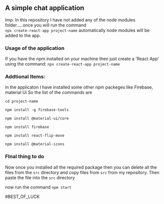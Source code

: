 ## A simple chat application

Imp: In this repository I have not added any of the node modules folder.....once you will run the command<br>
`npx create-react-app project-name` automatically node modules will be added to the app.


### Usage of the application
If you have the npm installed on your machine then just create a 'React App' using the command:
`npx create-react-app project-name`

### Addtional Items:
in the applicaton I have installed some other npm packeges like Firebase, material Ui
So the list of the commands are

`cd project-name`

`npm install -g firebase-tools`

`npm install @material-ui/core`

`npm install firebase`

`npm install react-flip-move`

`npm install @material-icons`



### FInal thing to do
Now once you installed all the required package then you can delete all the files from the `src` directory 
and copy files from `src` from my repository.
Then paste the file into the `src` directory

now run the command 
`npm start`

#BEST_OF_LUCK
